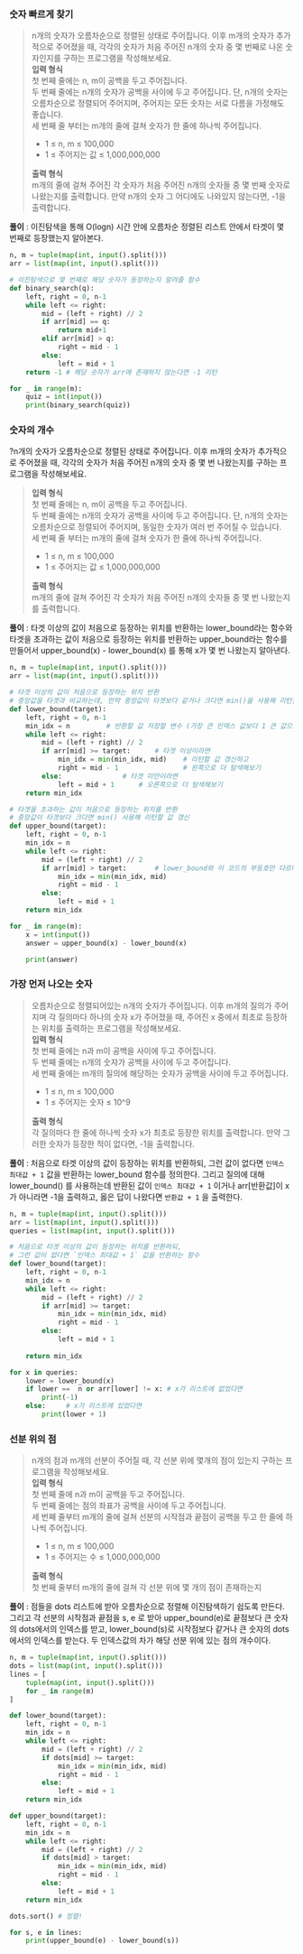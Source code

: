 ### 숫자 빠르게 찾기
>n개의 숫자가 오름차순으로 정렬된 상태로 주어집니다. 이후 m개의 숫자가 추가적으로 주어졌을 때, 각각의 숫자가 처음 주어진 n개의 숫자 중 몇 번째로 나온 숫자인지를 구하는 프로그램을 작성해보세요.    
>**입력 형식**    
>첫 번째 줄에는 n, m이 공백을 두고 주어집니다.    
>두 번째 줄에는 n개의 숫자가 공백을 사이에 두고 주어집니다. 단, n개의 숫자는 오름차순으로 정렬되어 주어지며, 주어지는 모든 숫자는 서로 다름을 가정해도 좋습니다.    
>세 번째 줄 부터는 m개의 줄에 걸쳐 숫자가 한 줄에 하나씩 주어집니다.
>* 1 ≤ n, m ≤ 100,000
>* 1 ≤ 주어지는 값 ≤ 1,000,000,000
>
>**출력 형식**    
>m개의 줄에 걸쳐 주어진 각 숫자가 처음 주어진 n개의 숫자들 중 몇 번째 숫자로 나왔는지를 출력합니다. 만약 n개의 숫자 그 어디에도 나와있지 않는다면, -1을 출력합니다.

**풀이** : 이진탐색을 통해 O(logn) 시간 안에 오름차순 정렬된 리스트 안에서 타겟이 몇 번째로 등장했는지 알아본다.

```python
n, m = tuple(map(int, input().split()))
arr = list(map(int, input().split()))

# 이진탐색으로 몇 번째로 해당 숫자가 등장하는지 알려줄 함수
def binary_search(q):
    left, right = 0, n-1
    while left <= right: 
        mid = (left + right) // 2
        if arr[mid] == q:
            return mid+1
        elif arr[mid] > q:
            right = mid - 1
        else:
            left = mid + 1
    return -1 # 해당 숫자가 arr에 존재하지 않는다면 -1 리턴

for _ in range(m):
    quiz = int(input())
    print(binary_search(quiz))
```

### 숫자의 개수
?n개의 숫자가 오름차순으로 정렬된 상태로 주어집니다. 이후 m개의 숫자가 추가적으로 주어졌을 때, 각각의 숫자가 처음 주어진 n개의 숫자 중 몇 번 나왔는지를 구하는 프로그램을 작성해보세요.    
>**입력 형식**    
>첫 번째 줄에는 n, m이 공백을 두고 주어집니다.    
>두 번째 줄에는 n개의 숫자가 공백을 사이에 두고 주어집니다. 단, n개의 숫자는 오름차순으로 정렬되어 주어지며, 동일한 숫자가 여러 번 주어질 수 있습니다.    
>세 번째 줄 부터는 m개의 줄에 걸쳐 숫자가 한 줄에 하나씩 주어집니다.   
>* 1 ≤ n, m ≤ 100,000
>* 1 ≤ 주어지는 값 ≤ 1,000,000,000
>
>**출력 형식**    
>m개의 줄에 걸쳐 주어진 각 숫자가 처음 주어진 n개의 숫자들 중 몇 번 나왔는지를 출력합니다.

**풀이** : 타겟 이상의 값이 처음으로 등장하는 위치를 반환하는 lower_bound라는 함수와 타겟을 초과하는 값이 처음으로 등장하는 위치를 반환하는 upper_bound라는 함수를 
만들어서 upper_bound(x) - lower_bound(x) 를 통해 x가 몇 번 나왔는지 알아낸다.

```python
n, m = tuple(map(int, input().split()))
arr = list(map(int, input().split()))

# 타겟 이상의 값이 처음으로 등장하는 위치 반환
# 중앙값을 타겟과 비교하는데, 만약 중앙값이 타겟보다 같거나 크다면 min()을 사용해 리턴할 값 갱신
def lower_bound(target):
    left, right = 0, n-1
    min_idx = n         # 반환할 값 저장할 변수 (가장 큰 인덱스 값보다 1 큰 값으로 설정)
    while left <= right:
        mid = (left + right) // 2
        if arr[mid] >= target:      # 타겟 이상이라면
            min_idx = min(min_idx, mid)    # 리턴할 값 갱신하고
            right = mid - 1                # 왼쪽으로 더 탐색해보기
        else:               # 타겟 미만이라면
            left = mid + 1      # 오른쪽으로 더 탐색해보기
    return min_idx

# 타겟을 초과하는 값이 처음으로 등장하는 위치를 반환
# 중앙값이 타겟보다 크다면 min() 사용해 리턴할 값 갱신
def upper_bound(target):
    left, right = 0, n-1
    min_idx = n
    while left <= right: 
        mid = (left + right) // 2
        if arr[mid] > target:       # lower_bound와 이 코드의 부등호만 다르다
            min_idx = min(min_idx, mid)
            right = mid - 1
        else:
            left = mid + 1
    return min_idx

for _ in range(m):
    x = int(input())
    answer = upper_bound(x) - lower_bound(x)

    print(answer)

```

### 가장 먼저 나오는 숫자
>오름차순으로 정렬되어있는 n개의 숫자가 주어집니다. 이후 m개의 질의가 주어지며 각 질의마다 하나의 숫자 x가 주어졌을 때, 주어진 x 중에서 최초로 등장하는 위치를 출력하는 프로그램을 작성해보세요.    
>**입력 형식**    
>첫 번째 줄에는 n과 m이 공백을 사이에 두고 주어집니다.    
>두 번째 줄에는 n개의 숫자가 공백을 사이에 두고 주어집니다.    
>세 번째 줄에는 m개의 질의에 해당하는 숫자가 공백을 사이에 두고 주어집니다.
>* 1 ≤ n, m ≤ 100,000
>* 1 ≤ 주어지는 숫자 ≤ 10^9
> 
>**출력 형식**    
>각 질의마다 한 줄에 하나씩 숫자 x가 최초로 등장한 위치를 출력합니다. 만약 그러한 숫자가 등장한 적이 없다면, -1을 출력합니다.

**풀이** : 처음으로 타겟 이상의 값이 등장하는 위치를 반환하되, 그런 값이 없다면 `인덱스 최대값 + 1` 값을 반환하는 lower_bound 함수를 정의한다. 그리고 질의에 대해 
lower_bound() 를 사용하는데 반환된 값이 `인덱스 최대값 + 1` 이거나 arr[반환값]이 x가 아니라면 -1을 출력하고, 옳은 답이 나왔다면 `반환값 + 1` 을 출력한다.

```python
n, m = tuple(map(int, input().split()))
arr = list(map(int, input().split()))
queries = list(map(int, input().split()))

# 처음으로 타겟 이상의 값이 등장하는 위치를 반환하되, 
# 그런 값이 없다면 `인덱스 최대값 + 1` 값을 반환하는 함수
def lower_bound(target):
    left, right = 0, n-1
    min_idx = n
    while left <= right:
        mid = (left + right) // 2
        if arr[mid] >= target:
            min_idx = min(min_idx, mid)
            right = mid - 1
        else:
            left = mid + 1
    
    return min_idx

for x in queries:
    lower = lower_bound(x)
    if lower ==  n or arr[lower] != x: # x가 리스트에 없었다면
        print(-1)
    else:     # x가 리스트에 있었다면 
        print(lower + 1)
```

### 선분 위의 점
>n개의 점과 m개의 선분이 주어질 때, 각 선분 위에 몇개의 점이 있는지 구하는 프로그램을 작성해보세요.    
>**입력 형식**    
>첫 번째 줄에 n과 m이 공백을 두고 주어집니다.    
>두 번째 줄에는 점의 좌표가 공백을 사이에 두고 주어집니다.    
>세 번째 줄부터 m개의 줄에 걸쳐 선분의 시작점과 끝점이 공백을 두고 한 줄에 하나씩 주어집니다.
>* 1 ≤ n, m ≤ 100,000
>* 1 ≤ 주어지는 수 ≤ 1,000,000,000
>
>**출력 형식**     
>첫 번째 줄부터 m개의 줄에 걸쳐 각 선분 위에 몇 개의 점이 존재하는지

**풀이** : 점들을 dots 리스트에 받아 오름차순으로 정렬해 이진탐색하기 쉽도록 만든다. 그리고 각 선분의 시작점과 끝점을 s, e 로 받아 upper_bound(e)로 끝점보다 큰 숫자의 dots에서의 인덱스를 
받고, lower_bound(s)로 시작점보다 같거나 큰 숫자의 dots에서의 인덱스를 받는다. 두 인덱스값의 차가 해당 선분 위에 있는 점의 개수이다.

```python
n, m = tuple(map(int, input().split()))
dots = list(map(int, input().split()))
lines = [
    tuple(map(int, input().split()))
    for _ in range(m)
]

def lower_bound(target):
    left, right = 0, n-1
    min_idx = n
    while left <= right:
        mid = (left + right) // 2
        if dots[mid] >= target:
            min_idx = min(min_idx, mid)
            right = mid - 1
        else:
            left = mid + 1
    return min_idx

def upper_bound(target):
    left, right = 0, n-1
    min_idx = n
    while left <= right:
        mid = (left + right) // 2
        if dots[mid] > target:
            min_idx = min(min_idx, mid)
            right = mid - 1
        else:
            left = mid + 1
    return min_idx

dots.sort() # 정렬!

for s, e in lines:
    print(upper_bound(e) - lower_bound(s))
```
